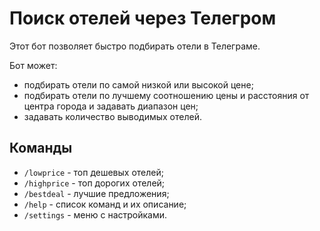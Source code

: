 # Поиск отелей через Телегром

Этот бот позволяет быстро подбирать отели в Телеграме.

Бот может:
* подбирать отели по самой низкой или высокой цене;
* подбирать отели по лучшему соотношению цены и расстояния от центра города и задавать диапазон цен;  
* задавать количество выводимых отелей.

## Команды

* `/lowprice` - топ дешевых отелей;
* `/highprice` - топ дорогих отелей;
* `/bestdeal` - лучшие предложения;
* `/help` - список команд и их описание;
* `/settings` - меню с настройками.
